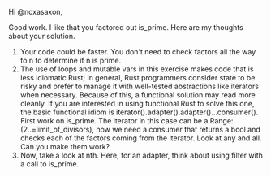 Hi @noxasaxon,

Good work. I like that you factored out is_prime. Here are my thoughts about your solution.

1. Your code could be faster. You don't need to check factors all the way to n to determine if n is prime.
2. The use of loops and mutable vars in this exercise makes code that is less idiomatic Rust; in general, Rust programmers consider state to be risky and prefer to manage it with well-tested abstractions like iterators when necessary. Because of this, a functional solution may read more cleanly. If you are interested in using functional Rust to solve this one, the basic functional idiom is iterator().adapter().adapter()...consumer(). First work on is_prime. The iterator in this case can be a Range: (2..=limit_of_divisors), now we need a consumer that returns a bool and checks each of the factors coming from the iterator. Look at any and all. Can you make them work?
3. Now, take a look at nth. Here, for an adapter, think about using filter with a call to is_prime.
